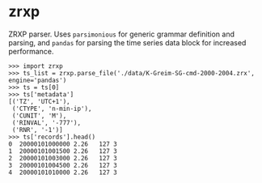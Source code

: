 # zrxp

ZRXP parser. Uses `parsimonious` for generic grammar definition and parsing, and `pandas` for parsing the time series data block for increased performance.


```
>>> import zrxp
>>> ts_list = zrxp.parse_file('./data/K-Greim-SG-cmd-2000-2004.zrx', engine='pandas')
>>> ts = ts[0]
>>> ts['metadata']
[('TZ', 'UTC+1'),
 ('CTYPE', 'n-min-ip'),
 ('CUNIT', 'M'),
 ('RINVAL', '-777'),
 ('RNR', '-1')]
>>> ts['records'].head()
0  20000101000000 2.26   127 3
1  20000101001500 2.26   127 3
2  20000101003000 2.26   127 3
3  20000101004500 2.26   127 3
4  20000101010000 2.26   127 3
```
